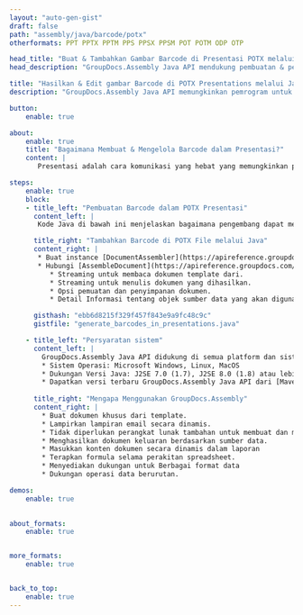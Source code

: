 ```yaml
---
layout: "auto-gen-gist"
draft: false
path: "assembly/java/barcode/potx"
otherformats: PPT PPTX PPTM PPS PPSX PPSM POT POTM ODP OTP 

head_title: "Buat & Tambahkan Gambar Barcode di Presentasi POTX melalui Java API"
head_description: "GroupDocs.Assembly Java API mendukung pembuatan & penambahan gambar Barcode di dalam file Presentasi PowerPoint (PPT, PPTX, PPTM, PPS, PPSX, PPSM, POT & ODP)."

title: "Hasilkan & Edit gambar Barcode di POTX Presentations melalui Java API"
description: "GroupDocs.Assembly Java API memungkinkan pemrogram untuk menghasilkan, mengedit & menyisipkan gambar Barcode di POTX PowerPoint Presentations di dalam aplikasi Java & JSP."

button:
    enable: true

about:
    enable: true
    title: "Bagaimana Membuat & Mengelola Barcode dalam Presentasi?"
    content: |
       Presentasi adalah cara komunikasi yang hebat yang memungkinkan perusahaan maupun individu untuk berbagi informasi dengan cara yang konsisten dan mudah. Barcode sekarang sangat umum digunakan di seluruh Dunia untuk mengelola beberapa tugas penting, seperti identifikasi produk, pelacakan suku cadang mobil, inventaris dan manajemen stok, dan banyak lagi. GroupDocs.Assembly Java API memudahkan pemrogram perangkat lunak untuk membuat dan menyisipkan Barcode di dalam dokumen presentasi mereka hanya dengan beberapa baris kode. Mendukung beberapa format file presentasi seperti PPT, PPTX, PPTM, PPS, PPSX, PPSM, POT, POTX, POTM, ODP dan masih banyak lagi. Itu membuat pekerjaan pengembang menjadi mudah dengan memungkinkan mereka menjalankan aplikasi mereka tanpa menginstal aplikasi pihak ketiga atau Microsoft Office di perangkat mereka. Ini mendukung beberapa fitur canggih untuk menyesuaikan Barcode dalam slide presentasi seperti mengatur warna latar depan dan belakang, pengaturan font, skala gambar barcode, menyesuaikan teks barcode, pengaturan resolusi gambar barcode dan banyak lagi. 

steps:
    enable: true
    block:
    - title_left: "Pembuatan Barcode dalam POTX Presentasi"
      content_left: |
       Kode Java di bawah ini menjelaskan bagaimana pengembang dapat menghasilkan gambar Barcode menggunakan berbagai simbol yang didukung dan menambahkannya ke dalam slide presentasi Microsoft PowerPoint POTX dengan sedikit usaha dan biaya. 

      title_right: "Tambahkan Barcode di POTX File melalui Java"
      content_right: |
       * Buat instance [DocumentAssembler](https://apireference.groupdocs.com/assembly/java/com.groupdocs.assembly/DocumentAssembler) 
       * Hubungi [AssembleDocument](https://apireference.groupdocs.com/assembly/java/com.groupdocs.assembly/DocumentAssembler#assembleDocument-java.io.InputStream-java.io.OutputStream-com.groupdocs.assembly.DataSourceInfo. ..-) metode dengan parameter berikut
          * Streaming untuk membaca dokumen template dari.
          * Streaming untuk menulis dokumen yang dihasilkan.
          * Opsi pemuatan dan penyimpanan dokumen.
          * Detail Informasi tentang objek sumber data yang akan digunakan. .

      gisthash: "ebb6d8215f329f457f843e9a9fc48c9c"
      gistfile: "generate_barcodes_in_presentations.java"

    - title_left: "Persyaratan sistem"
      content_left: |
        GroupDocs.Assembly Java API didukung di semua platform dan sistem operasi utama. Itu dapat menghasilkan dokumen dalam Microsoft Word, Excel, PowerPoint, Outlook, OpenOffice & 50+ format lainnya. Untuk panduan persyaratan sistem lengkap, silakan kunjungi [persyaratan sistem](https://docs.groupdocs.com/assembly/java/system-requirements/) Sebelum menjalankan kode di bawah, pastikan Anda telah menginstal prasyarat berikut di sistem:
        * Sistem Operasi: Microsoft Windows, Linux, MacOS
        * Dukungan Versi Java: J2SE 7.0 (1.7), J2SE 8.0 (1.8) atau lebih tinggi
        * Dapatkan versi terbaru GroupDocs.Assembly Java API dari [Maven](https://mvnrepository.com/artifact/com.groupdocs/groupdocs-assembly/)
        
      title_right: "Mengapa Menggunakan GroupDocs.Assembly"
      content_right: |
        * Buat dokumen khusus dari template.
        * Lampirkan lampiran email secara dinamis.
        * Tidak diperlukan perangkat lunak tambahan untuk membuat dan mengotomatisasi dokumen.
        * Menghasilkan dokumen keluaran berdasarkan sumber data.
        * Masukkan konten dokumen secara dinamis dalam laporan
        * Terapkan formula selama perakitan spreadsheet.
        * Menyediakan dukungan untuk Berbagai format data
        * Dukungan operasi data berurutan. 

demos:
    enable: true
        

about_formats:
    enable: true


more_formats:
    enable: true


back_to_top:
    enable: true
---
```

